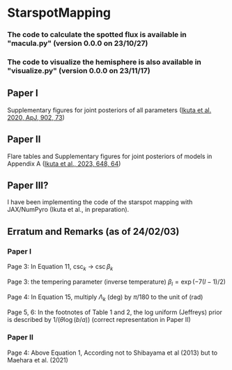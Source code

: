 # StarspotMapping

### The code to calculate the spotted flux is available in "macula.py" (version 0.0.0 on 23/10/27)
### The code to visualize the hemisphere is also available in "visualize.py" (version 0.0.0 on 23/11/17)



## Paper I

Supplementary figures for joint posteriors of all parameters ([Ikuta et al. 2020, ApJ, 902, 73](https://ui.adsabs.harvard.edu/abs/2020ApJ...902...73I/abstract))

## Paper II

Flare tables and Supplementary figures for joint posteriors of models in Appendix A ([Ikuta et al., 2023, 648, 64](https://ui.adsabs.harvard.edu/abs/2023ApJ...948...64I/abstract))

## Paper III?

I have been implementing the code of the starspot mapping with JAX/NumPyro (Ikuta et al., in preparation).



## Erratum and Remarks (as of 24/02/03)

### Paper I

Page 3: In Equation 11, $\csc_k$ -> $\csc \beta_k$

Page 3: the tempering parameter (inverse temperature) $\beta_l = \exp (-7(l-1)/2 )$

Page 4: In Equation 15, multiply $\Lambda_k$ (deg) by $\pi/180$ to the unit of (rad)

Page 5, 6: In the footnotes of Table 1 and 2, the log uniform (Jeffreys) prior is described by $1/(\theta \log(b/a))$ (correct representation in Paper II)


### Paper II

Page 4: Above Equation 1, According not to Shibayama et al (2013) but to Maehara et al. (2021)
